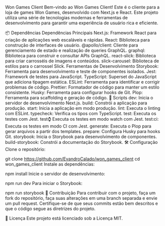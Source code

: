 Won Games Client
Bem-vindo ao Won Games Client! Este é o cliente para a loja de games Won Games, desenvolvido com Next.js e React. Este projeto utiliza uma série de tecnologias modernas e ferramentas de desenvolvimento para garantir uma experiência de usuário rica e eficiente.

📦 Dependências
Dependências Principais
Next.js: Framework React para criação de aplicações web escaláveis e rápidas.
React: Biblioteca para construção de interfaces de usuário.
@apollo/client: Cliente para gerenciamento de estado e realização de queries GraphQL.
graphql: Biblioteca para construir e consultar APIs GraphQL.
react-slick: Biblioteca para criar carrosséis de imagens e conteúdos.
slick-carousel: Biblioteca de estilos para o carrossel Slick.
Ferramentas de Desenvolvimento
Storybook: Ferramenta para desenvolvimento e teste de componentes isolados.
Jest: Framework de testes para JavaScript.
TypeScript: Superset do JavaScript que adiciona tipagem estática.
ESLint: Ferramenta para identificar e corrigir problemas de código.
Prettier: Formatador de código para manter um estilo consistente.
Husky: Ferramenta para configurar hooks de Git.
Plop: Ferramenta para scaffolding e geração de código.
🚀 Scripts
dev: Inicia o servidor de desenvolvimento Next.js.
build: Constrói a aplicação para produção.
start: Inicia a aplicação em modo produção.
lint: Executa o linting com ESLint.
typecheck: Verifica os tipos com TypeScript.
test: Executa os testes com Jest.
test:watch: Executa os testes em modo watch com Jest.
test:ci: Executa os testes em modo CI com Jest.
generate: Executa o Plop para gerar arquivos a partir dos templates.
prepare: Configura Husky para hooks Git.
storybook: Inicia o Storybook para desenvolvimento de componentes.
build-storybook: Constrói a documentação do Storybook.
🛠️ Configuração
Clone o repositório:

git clone https://github.com/EvandroCalado/won_games_client
cd won_games_client
Instale as dependências:

npm install
Inicie o servidor de desenvolvimento:

npm run dev
Para iniciar o Storybook:

npm run storybook
📄 Contribuição
Para contribuir com o projeto, faça um fork do repositório, faça suas alterações em uma branch separada e envie um pull request. Certifique-se de que seus commits estão bem descritos e que o código segue as diretrizes do projeto.

📜 Licença
Este projeto está licenciado sob a Licença MIT.
